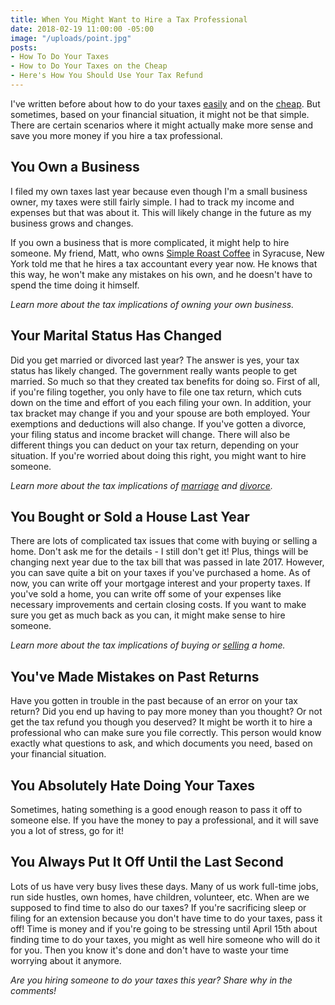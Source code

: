 ```yaml
---
title: When You Might Want to Hire a Tax Professional
date: 2018-02-19 11:00:00 -05:00
image: "/uploads/point.jpg"
posts:
- How To Do Your Taxes
- How to Do Your Taxes on the Cheap
- Here's How You Should Use Your Tax Refund
---
```


I've written before about how to do your taxes [easily](https://www.maggiegermano.com/blog/how-to-do-your-taxes/) and on the [cheap](https://www.maggiegermano.com/blog/how-to-do-your-taxes-on-the-cheap/). But sometimes, based on your financial situation, it might not be that simple. There are certain scenarios where it might actually make more sense and save you more money if you hire a tax professional.

## You Own a Business

I filed my own taxes last year because even though I'm a small business owner, my taxes were still fairly simple. I had to track my income and expenses but that was about it. This will likely change in the future as my business grows and changes.

If you own a business that is more complicated, it might help to hire someone. My friend, Matt, who owns [Simple Roast Coffee](http://simpleroastcoffee.com/) in Syracuse, New York told me that he hires a tax accountant every year now. He knows that this way, he won't make any mistakes on his own, and he doesn't have to spend the time doing it himself.

*Learn more about the tax implications of owning your own business.*

## Your Marital Status Has Changed

Did you get married or divorced last year? The answer is yes, your tax status has likely changed. The government really wants people to get married. So much so that they created tax benefits for doing so. First of all, if you're filing together, you only have to file one tax return, which cuts down on the time and effort of you each filing your own. In addition, your tax bracket may change if you and your spouse are both employed. Your exemptions and deductions will also change. If you've gotten a divorce, your filing status and income bracket will change. There will also be different things you can deduct on your tax return, depending on your situation. If you're worried about doing this right, you might want to hire someone.

*Learn more about the tax implications of [marriage](https://turbotax.intuit.com/tax-tips/marriage/7-tax-advantages-of-getting-married/L1XlLCh0m) and [divorce](https://blog.turbotax.intuit.com/deductions-and-credits/the-tax-implications-of-divorce-2-3564/).*

## You Bought or Sold a House Last Year

There are lots of complicated tax issues that come with buying or selling a home. Don't ask me for the details - I still don't get it! Plus, things will be changing next year due to the tax bill that was passed in late 2017. However, you can save quite a bit on your taxes if you've purchased a home. As of now, you can write off your mortgage interest and your property taxes. If you've sold a home, you can write off some of your expenses like necessary improvements and certain closing costs. If you want to make  sure you get as much back as you can, it might make sense to hire someone.

*Learn more about the tax implications of buying or [selling](https://www.hrblock.com/tax-center/filing/personal-tax-planning/buying-or-selling-a-house/) a home.*

## You've Made Mistakes on Past Returns

Have you gotten in trouble in the past because of an error on your tax return? Did you end up having to pay more money than you thought? Or not get the tax refund you though you deserved? It might be worth it to hire a professional who can make sure you file correctly. This person would know exactly what questions to ask, and which documents you need, based on your financial situation.

## You Absolutely Hate Doing Your Taxes

Sometimes, hating something is a good enough reason to pass it off to someone else. If you have the money to pay a professional, and it will save you a lot of stress, go for it!

## You Always Put It Off Until the Last Second

Lots of us have very busy lives these days. Many of us work full-time jobs, run side hustles, own homes, have children, volunteer, etc. When are we supposed to find time to also do our taxes? If you're sacrificing sleep or filing for an extension because you don't have time to do your taxes, pass it off! Time is money and if you're going to be stressing until April 15th about finding time to do your taxes, you might as well hire someone who will do it for you. Then you know it's done and don't have to waste your time worrying about it anymore.

*Are you hiring someone to do your taxes this year? Share why in the comments!*